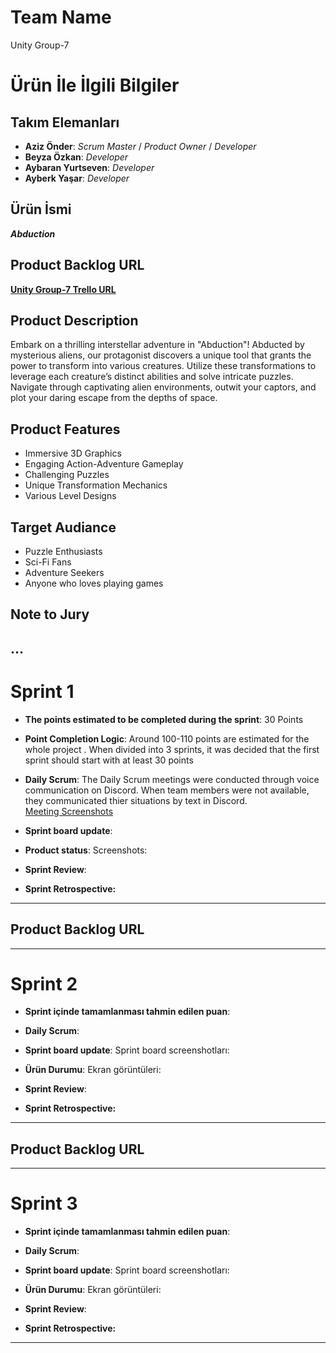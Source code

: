 # **Team Name**

Unity Group-7

# Ürün İle İlgili Bilgiler

## Takım Elemanları
- **Aziz Önder**: *Scrum Master* / *Product Owner* / *Developer*
- **Beyza Özkan**: *Developer*
- **Aybaran Yurtseven**: *Developer*
- **Ayberk Yaşar**: *Developer*
  

## Ürün İsmi
***Abduction***

## Product Backlog URL

 [**Unity Group-7 Trello URL**](https://trello.com/b/YsJvfJ2v/ouo-bootcamp-grup07)

## Product Description

Embark on a thrilling interstellar adventure in "Abduction"! Abducted by mysterious aliens, our protagonist discovers a unique tool that grants the power to transform into various creatures. Utilize these transformations to leverage each creature’s distinct abilities and solve intricate puzzles. Navigate through captivating alien environments, outwit your captors, and plot your daring escape from the depths of space.

## Product Features
- Immersive 3D Graphics
- Engaging Action-Adventure Gameplay
- Challenging Puzzles
- Unique Transformation Mechanics
- Various Level Designs

## Target Audiance
- Puzzle Enthusiasts
- Sci-Fi Fans
- Adventure Seekers
- Anyone who loves playing games

## Note to Jury
...
---

# Sprint 1

- **The points estimated to be completed during the sprint**: 30 Points

- **Point Completion Logic**: Around 100-110 points are estimated for the whole project . When divided into 3 sprints, it was decided that the first sprint should start with at least 30 points

- **Daily Scrum**: The Daily Scrum meetings were conducted through voice communication on Discord. When team members were not available, they communicated thier situations by text in Discord. <br>
 [Meeting Screenshots](https://imgur.com/a/lyRLkC5)   

- **Sprint board update**: 


- **Product status**: Screenshots:


  
- **Sprint Review**: 



- **Sprint Retrospective:**
 


---

## Product Backlog URL

---

# Sprint 2

- **Sprint içinde tamamlanması tahmin edilen puan**: 

- **Daily Scrum**: 

- **Sprint board update**: Sprint board screenshotları: 


- **Ürün Durumu**: Ekran görüntüleri:

- **Sprint Review**: 


- **Sprint Retrospective:**


---

## Product Backlog URL


---

# Sprint 3

- **Sprint içinde tamamlanması tahmin edilen puan**: 


- **Daily Scrum**:

- **Sprint board update**: Sprint board screenshotları: 


- **Ürün Durumu**: Ekran görüntüleri:


- **Sprint Review**: 


- **Sprint Retrospective:**



---
